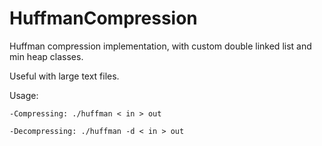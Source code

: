 HuffmanCompression
==================

Huffman compression implementation, with custom double linked list and min heap classes.

Useful with large text files.

Usage:

	-Compressing: ./huffman < in > out

	-Decompressing: ./huffman -d < in > out
